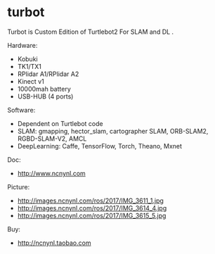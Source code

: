 # turbot
Turbot is Custom Edition of Turtlebot2 For SLAM and DL .


Hardware:

 - Kobuki 
 - TK1/TX1
 - RPlidar A1/RPlidar A2
 - Kinect v1
 - 10000mah battery 
 - USB-HUB (4 ports)

Software:

 - Dependent on Turtlebot code
 - SLAM: gmapping, hector_slam, cartographer SLAM, ORB-SLAM2, RGBD-SLAM-V2, AMCL
 - DeepLearning: Caffe, TensorFlow, Torch, Theano, Mxnet
 
Doc:
 
  - http://www.ncnynl.com
 
Picture:
 
  - http://images.ncnynl.com/ros/2017/IMG_3611_1.jpg
  - http://images.ncnynl.com/ros/2017/IMG_3614_4.jpg
  - http://images.ncnynl.com/ros/2017/IMG_3615_5.jpg
  
Buy: 

 - http://ncnynl.taobao.com
 
 
